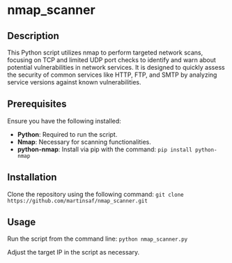 # nmap_scanner

## Description
This Python script utilizes nmap to perform targeted network scans, focusing on TCP and limited UDP port checks to identify and warn about potential vulnerabilities in network services. It is designed to quickly assess the security of common services like HTTP, FTP, and SMTP by analyzing service versions against known vulnerabilities.

## Prerequisites
Ensure you have the following installed:
- **Python**: Required to run the script.
- **Nmap**: Necessary for scanning functionalities.
- **python-nmap**: Install via pip with the command:
`pip install python-nmap`

## Installation
Clone the repository using the following command:
`git clone https://github.com/martinsaf/nmap_scanner.git`

## Usage
Run the script from the command line:
`python nmap_scanner.py`

Adjust the target IP in the script as necessary.
